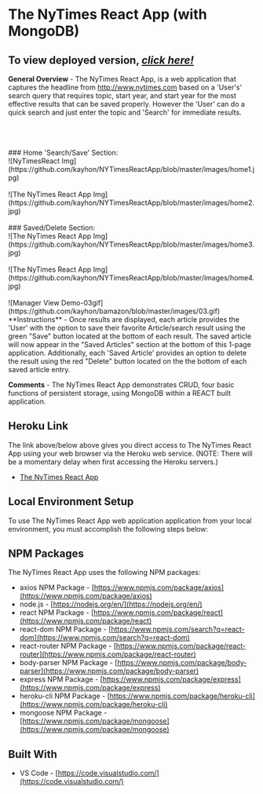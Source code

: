 <!-- # NYT-React-Mongo -->

<!-- <p align="center">
<a href="https://uncbc-nytreact.herokuapp.com/" target="_blank"><img src=https://github.com/Grggrtgrgck/NYT-React-Search/blob/master/client/src/image/NYT_Scrape_Search_React_Header.png?raw=true" alt="Prject logo"/></a>
</p> -->

# The NyTimes React App (with MongoDB)

## To view deployed version, _**[click here!](https://fathomless-dusk-90573.herokuapp.com/)**_


**General Overview** - The NyTimes React App, is a web application that captures the headline from http://www.nytimes.com based on a 'User's' search query that requires topic, start year, and start year for the most effective results that can be saved properly. However the 'User' can do a quick search and just enter the topic and 'Search' for immediate results. 

<br>
<br>
<br>
### Home 'Search/Save' Section:<br>
![NyTimesReact Img](https://github.com/kayhon/NYTimesReactApp/blob/master/images/home1.jpg)<br>
<br>
![The NyTimes React App Img](https://github.com/kayhon/NYTimesReactApp/blob/master/images/home2.jpg)<br>
<br>
### Saved/Delete Section:<br>
![The NyTimes React App Img](https://github.com/kayhon/NYTimesReactApp/blob/master/images/home3.jpg)<br>
<br>
![The NyTimes React App Img](https://github.com/kayhon/NYTimesReactApp/blob/master/images/home4.jpg)<br>
<br>
![Manager View Demo-03gif](https://github.com/kayhon/bamazon/blob/master/images/03.gif)<br>
**Instructions** - Once results are displayed, each article provides the 'User' with the option to save their favorite Article/search result using the green "Save" button located at the bottom of each result. The saved article will now appear in the "Saved Articles" section at the bottom of this 1-page application. Additionally, each 'Saved Article' provides an option to delete the result using the red "Delete" button located on the the bottom of each saved article entry.

**Comments** - The NyTimes React App demonstrates CRUD, four basic functions of persistent storage, using MongoDB within a REACT built application. 

## Heroku Link
The link above/below above gives you direct access to The NyTimes React App using your web browser via the Heroku web service. (NOTE: There will be a momentary delay when first accessing the Heroku servers.)

* [The NyTimes React App](https://fathomless-dusk-90573.herokuapp.com/)

## Local Environment Setup
To use The NyTimes React App web application application from your local environment, you must accomplish the following steps below:

<!-- <table>
  <tr>
    <th colspan="3">Terminal Bash Steps</th>
  </tr>
  <tr>
    <td align="center" style="width: 75px;">Step #</td>
    <td align="center" style="width: 330px;">Description</td>
    <td  align="center" >Terminal Bash Command</td>
  </tr>
  <tr>
    <td align="center">01</td>
    <td colspan="2">Ensure Node, required NPM Packages, and MongoDB are all installed on your local machine</td>
  </tr>
  <tr>
    <td align="center">02</td>
    <td>Clone this repo</td>
    <td>git clone https://<i></i>github.com/NYTReactSearch.git</td>
  </tr>
  <tr>
    <td align="center">03</td>
    <td>Install required NPM packages</td>
    <td>npm i</td>
  </tr>
  <tr>
    <td align="center">04</td>
    <td>Change directory to the cloned repo folder</td>
    <td>cd NYTReactSearch</td>
  </tr>
  <tr>
    <td align="center">05</td>
    <td>Start MonoDB server</td>
    <td>monod</td>
  </tr>
  <tr>
    <td align="center">06</td>
    <td>Start the application server</td>
    <td>npm start</td>
  </tr>
  </table> -->

## NPM Packages
The NyTimes React App uses the following NPM packages:
- axios NPM Package - [https://www.npmjs.com/package/axios](https://www.npmjs.com/package/axios)
- node.js - [https://nodejs.org/en/](https://nodejs.org/en/)
- react NPM Package - [https://www.npmjs.com/package/react](https://www.npmjs.com/package/react)
- react-dom NPM Package - [https://www.npmjs.com/search?q=react-dom](https://www.npmjs.com/search?q=react-dom)
- react-router NPM Package - [https://www.npmjs.com/package/react-router](https://www.npmjs.com/package/react-router)
- body-parser NPM Package - [https://www.npmjs.com/package/body-parser](https://www.npmjs.com/package/body-parser)
- express NPM Package - [https://www.npmjs.com/package/express](https://www.npmjs.com/package/express)
- heroku-cli NPM Package - [https://www.npmjs.com/package/heroku-cli](https://www.npmjs.com/package/heroku-cli)
- mongoose NPM Package - [https://www.npmjs.com/package/mongoose](https://www.npmjs.com/package/mongoose)


## Built With

* VS Code - [https://code.visualstudio.com/](https://code.visualstudio.com/)
<!-- * Git Tools - [https://git-scm.com/download](https://git-scm.com/download)
* Live Markdown Editor - [https://jbt.github.io/markdown-editor/](https://jbt.github.io/markdown-editor/)
* Adobe Photoshop - [https://www.adobe.com/products/photoshop.html](https://www.adobe.com/products/photoshop.html)
* Adobe Illustrator - [https://www.adobe.com/products/illustrator.html](https://www.adobe.com/products/illustrator.html) -->

